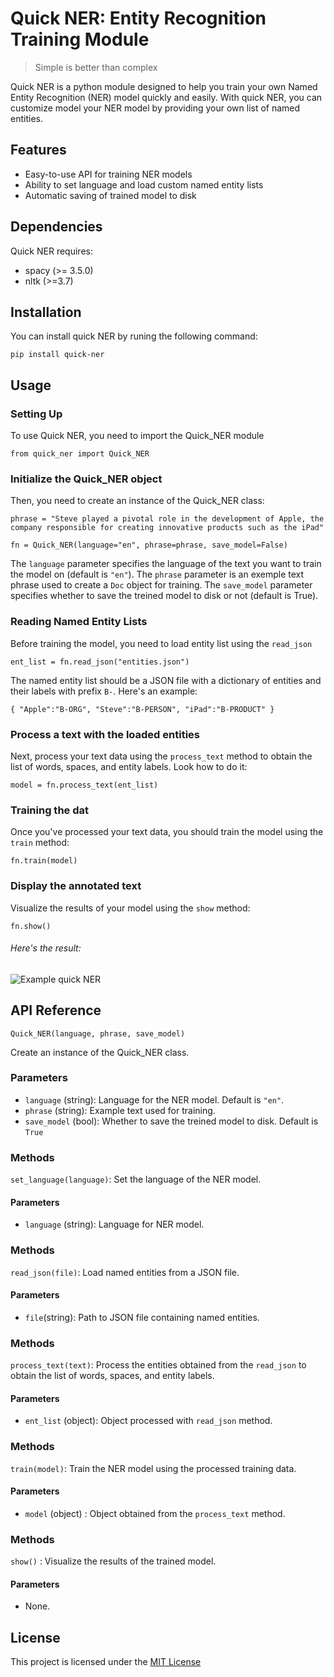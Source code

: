 # Quick NER: Entity Recognition Training Module

> Simple is better than complex

Quick NER is a python module designed to help you train your own Named Entity Recognition (NER) model quickly and easily. With quick NER, you can customize model your NER model by providing your own list of named entities.


##  Features

+ Easy-to-use API for training NER models
+ Ability to set language and load custom named entity lists
+ Automatic saving of trained model to disk

## Dependencies

Quick NER requires:

+ spacy (>= 3.5.0)
+ nltk (>=3.7)



## Installation

You can install quick NER by runing the following command:

`pip install quick-ner`

## Usage

### Setting Up

To use Quick NER, you need to import the Quick_NER module

`from quick_ner import Quick_NER`

### Initialize the Quick_NER object

Then, you need to create an instance of the Quick_NER class:

`phrase = "Steve played a pivotal role in the development of Apple, the company responsible for creating innovative products such as the iPad"`

`fn = Quick_NER(language="en", phrase=phrase, save_model=False)`

The `language` parameter specifies the language of the text you want to train the model on (default is `"en"`). The `phrase` parameter is an exemple text phrase used to create a `Doc` object for training. The `save_model` parameter specifies whether to save the treined model to disk or not (default is True).

### Reading Named Entity Lists

Before training the model, you need to load entity list using the `read_json`

`ent_list = fn.read_json("entities.json")`

The named entity list should be a JSON file with a dictionary of entities and their labels with prefix `B-`. Here's an example:

`
{
"Apple":"B-ORG",
"Steve":"B-PERSON",
"iPad":"B-PRODUCT"
}
`
### Process a text with the loaded entities

Next, process your text data using the `process_text` method to obtain the list of words, spaces, and entity labels. Look how to do it:

`model = fn.process_text(ent_list)`


### Training the dat

Once you've processed your text data, you should train the model using the `train` method:

`fn.train(model)`

### Display the annotated text

Visualize the results of your model using the `show` method:

`fn.show()`

###### Here's the result:

![Example quick NER](https://github.com/Kissabi/quick_ner/raw/main/Screenshot.png)



## API Reference

`Quick_NER(language, phrase, save_model)`

Create an instance of the Quick_NER class.

### Parameters

+ `language` (string): Language for the NER model. Default is `"en"`.
+ `phrase` (string): Example text used for training.
+ `save_model` (bool): Whether to save the treined model to disk. Default is `True`

### Methods

`set_language(language)`: Set the language of the NER model.

#### Parameters

+ `language` (string): Language for NER model.

### Methods

`read_json(file)`: Load named entities from a JSON file.

#### Parameters

+ `file`(string): Path to JSON file containing named entities.

### Methods

`process_text(text)`: Process the entities obtained from the `read_json` to obtain the list of words, spaces, and entity labels.


#### Parameters

+ `ent_list` (object): Object processed with `read_json` method.

### Methods

`train(model)`: Train the NER model using the processed training data.

#### Parameters

+ `model` (object) : Object obtained from the `process_text` method.

### Methods

`show()` : Visualize the results of the trained model.

#### Parameters
+ None.



## License

This project is licensed under the [MIT License](https://opensourse.org/license/mit)
